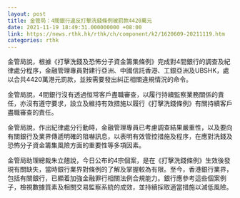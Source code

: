 ```yaml
---
layout: post
title: 金管局：4間銀行違反打擊洗錢條例被罰款4420萬元
date: 2021-11-19 18:49:31.000000000 +08:00
link: https://news.rthk.hk/rthk/ch/component/k2/1620609-20211119.htm
categories: rthk
---
```


金管局說，根據《打擊洗錢及恐怖分子資金籌集條例》完成對4間銀行的調查及紀律處分程序，金融管理專員對建行亞洲、中國信託香港、工銀亞洲及UBSHK，處以合共4420萬港元罰款，並按需要發出糾正相關違規情況的命令。

金管局說，4間銀行沒有透過恒常客戶盡職審查，以履行持續監察業務關係的責任，亦沒有遵守要求，設立及維持有效措施以履行《打擊洗錢條例》有關持續客戶盡職審查的責任。

金管局說，作出紀律處分行動時，金融管理專員已考慮調查結果嚴重性，以及要向有關銀行及業界傳遞明確的阻嚇訊息，以表明有效管控措施及程序，在應對洗錢及恐怖分子資金籌集風險方面的重要性等多項因素。

金管局助理總裁朱立翹說，今日公布的4宗個案，是在《打擊洗錢條例》生效後發現有關缺失，當時銀行業界對條例的了解及掌握較為有限。至今，香港銀行業界，包括有關銀行，已顯着加強金融罪行相關法例合規能力。銀行應參考這些個案例子，檢視數據質素及相關交易監察系統的成效，並持續採取適當措施以減低風險。
